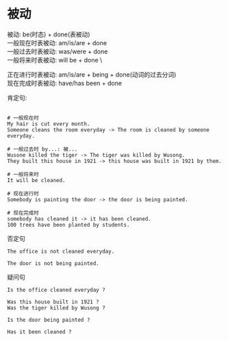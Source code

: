 # 被动

被动: be(时态) + done(表被动) \
一般现在时表被动: am/is/are + done \
一般过去时表被动: was/were + done \
一般将来时表被动: will be + done \

正在进行时表被动: am/is/are + being + done(动词的过去分词) \
现在完成时表被动: have/has been + done



肯定句:
```text

# 一般现在时
My hair is cut every month.
Someone cleans the room everyday -> The room is cleaned by someone everyday.

# 一般过去时 by...: 被...
Wusone killed the tiger -> The tiger was killed by Wusong.
They built this house in 1921 -> this house was built in 1921 by them.

# 一般将来时
It will be cleaned.

# 现在进行时
Somebody is painting the door -> the door is being painted.

# 现在完成时
somebody has cleaned it -> it has been cleaned.
100 trees have been planted by students.
```


否定句
```text
The office is not cleaned everyday.

The door is not being painted.
```


疑问句
```text
Is the office cleaned everyday ?

Was this house built in 1921 ?
Was the tiger killed by Wusong ?

Is the door being painted ?

Has it been cleaned ?
```